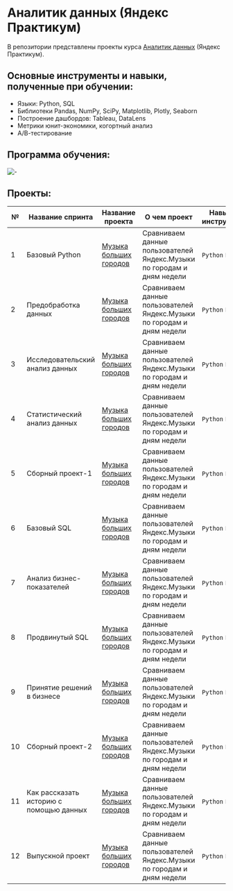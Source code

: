 # Аналитик данных (Яндекс Практикум)
В репозитории представлены проекты курса [Аналитик данных](https://practicum.yandex.ru/data-analyst/) (Яндекс Практикум).

## Основные инструменты и навыки, полученные при обучении:
- Языки: Python, SQL
- Библиотеки Pandas, NumPy, SciPy, Matplotlib, Plotly, Seaborn
- Построение дашбордов: Tableau, DataLens
- Метрики юнит-экономики, когортный анализ
- А/В-тестирование

## Программа обучения:
![-](-)

## Проекты:
|№ |Название cпринта                        |Название проекта                               |О чем проект                                                           |Навыки и инструменты           |  
|--|----------------------------------------|-----------------------------------------------|-----------------------------------------------------------------------|-------------------------------|
|1 |Базовый Python                          |[Музыка больших городов](big_cities_music/)    |Cравниваем данные пользователей Яндекс.Музыки по городам и дням недели |`Python` `Pandas`              |
|2 |Предобработка данных                    |[Музыка больших городов](big_cities_music/)    |Cравниваем данные пользователей Яндекс.Музыки по городам и дням недели |`Python` `Pandas`              |
|3 |Исследовательский анализ данных         |[Музыка больших городов](big_cities_music/)    |Cравниваем данные пользователей Яндекс.Музыки по городам и дням недели |`Python` `Pandas`              |
|4 |Статистический анализ данных            |[Музыка больших городов](big_cities_music/)    |Cравниваем данные пользователей Яндекс.Музыки по городам и дням недели |`Python` `Pandas`              |
|5 |Сборный проект-1                        |[Музыка больших городов](big_cities_music/)    |Cравниваем данные пользователей Яндекс.Музыки по городам и дням недели |`Python` `Pandas`              |
|6 |Базовый SQL                             |[Музыка больших городов](big_cities_music/)    |Cравниваем данные пользователей Яндекс.Музыки по городам и дням недели |`Python` `Pandas`              |
|7 |Анализ бизнес-показателей               |[Музыка больших городов](big_cities_music/)    |Cравниваем данные пользователей Яндекс.Музыки по городам и дням недели |`Python` `Pandas`              |
|8 |Продвинутый SQL                         |[Музыка больших городов](big_cities_music/)    |Cравниваем данные пользователей Яндекс.Музыки по городам и дням недели |`Python` `Pandas`              |
|9 |Принятие решений в бизнесе              |[Музыка больших городов](big_cities_music/)    |Cравниваем данные пользователей Яндекс.Музыки по городам и дням недели |`Python` `Pandas`              |
|10 |Сборный проект-2                       |[Музыка больших городов](big_cities_music/)    |Cравниваем данные пользователей Яндекс.Музыки по городам и дням недели |`Python` `Pandas`              |
|11 |Как рассказать историю с помощью данных|[Музыка больших городов](big_cities_music/)    |Cравниваем данные пользователей Яндекс.Музыки по городам и дням недели |`Python` `Pandas`              |
|12 |Выпускной проект                       |[Музыка больших городов](big_cities_music/)    |Cравниваем данные пользователей Яндекс.Музыки по городам и дням недели |`Python` `Pandas`              |
